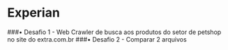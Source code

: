 # Experian

###• Desafio 1 - Web Crawler de busca aos produtos do setor de petshop no site do extra.com.br
###• Desafio 2 - Comparar 2 arquivos 

